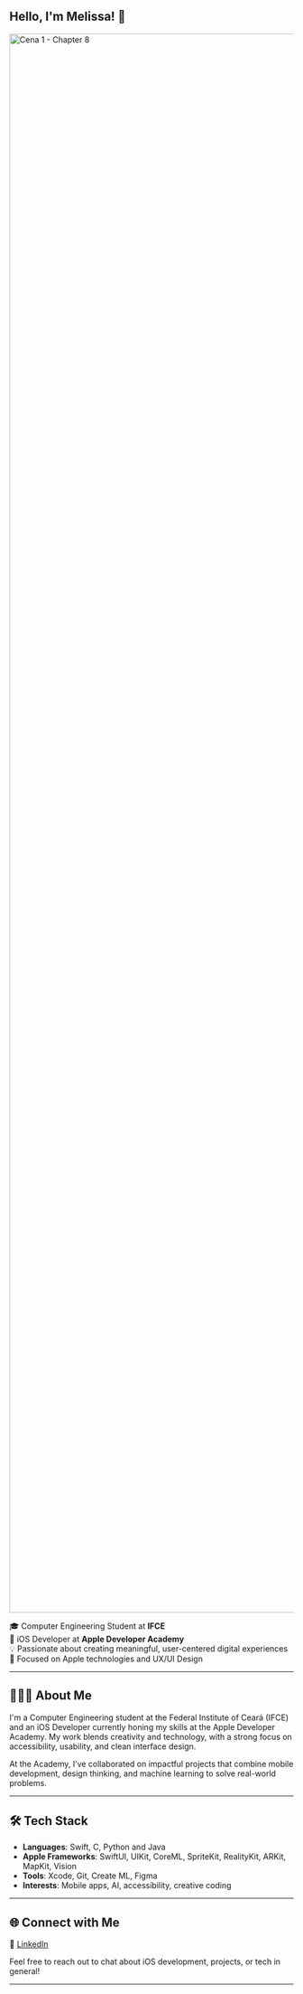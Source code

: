 ## Hello, I'm Melissa! 🐝 
<img width="2795" alt="Cena 1 - Chapter 8" src="https://github.com/user-attachments/assets/591115f2-f4b0-4620-8d65-541af1a951d6" />

🎓 Computer Engineering Student at **IFCE**  
🍎 iOS Developer at **Apple Developer Academy**  
💡 Passionate about creating meaningful, user-centered digital experiences  
📱 Focused on Apple technologies and UX/UI Design  

---

## 👩🏻‍💻 About Me

I'm a Computer Engineering student at the Federal Institute of Ceará (IFCE) and an iOS Developer currently honing my skills at the Apple Developer Academy. My work blends creativity and technology, with a strong focus on accessibility, usability, and clean interface design.

At the Academy, I’ve collaborated on impactful projects that combine mobile development, design thinking, and machine learning to solve real-world problems.

---

## 🛠️ Tech Stack

- **Languages**: Swift, C, Python and Java
- **Apple Frameworks**: SwiftUI, UIKit, CoreML, SpriteKit, RealityKit, ARKit, MapKit, Vision
- **Tools**: Xcode, Git, Create ML, Figma  
- **Interests**: Mobile apps, AI, accessibility, creative coding  

---

## 🌐 Connect with Me

🔗 [LinkedIn](https://www.linkedin.com/in/melissafguedes?utm_source=share&utm_campaign=share_via&utm_content=profile&utm_medium=ios_app)

Feel free to reach out to chat about iOS development, projects, or tech in general!

---
